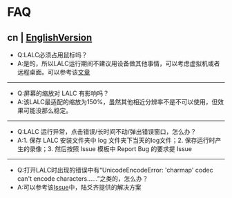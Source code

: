 # FAQ
cn | [EnglishVersion](FAQ_en.md)
---
- Q:LALC必须占用鼠标吗？
- A:是的，所以LALC运行期间不建议用设备做其他事情，可以考虑虚拟机或者远程桌面。可以参考该[文章](https://www.bilibili.com/opus/805995851989123075)
---
- Q:屏幕的缩放对 LALC 有影响吗？
- A:该LALC最适配的缩放为150%，虽然其他相近分辨率不是不可以使用，但效果可能没那么稳定。
---
- Q:LALC 运行异常，点击错误/长时间不动/弹出错误窗口，怎么办？
- A:1. 保存 LALC 安装文件夹中 log 文件夹下当天的log文件；2. 保存运行时产生的录像；3. 然后按照 Issue 模板中 Report Bug 的要求提 Issue
---
- Q:打开LALC时出现的错误中有“UnicodeEncodeError: 'charmap' codec can't encode characters……”之类的，怎么办？
- A:可以参考该[Issue](https://github.com/HSLix/LixAssistantLimbusCompany/issues/26)中，陆爻齐提供的解决方案
